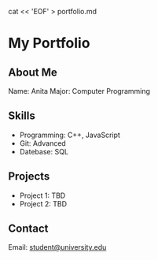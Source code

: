 cat << 'EOF' > portfolio.md
# My Portfolio

## About Me
Name: Anita
Major: Computer Programming

## Skills
- Programming: C++, JavaScript
- Git: Advanced
- Datebase: SQL

## Projects
- Project 1: TBD
- Project 2: TBD

## Contact
Email: student@university.edu
